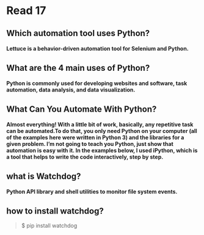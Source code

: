 # Read 17

## Which automation tool uses Python?

#### Lettuce is a behavior-driven automation tool for Selenium and Python.

## What are the 4 main uses of Python?

#### Python is commonly used for developing websites and software, task automation, data analysis, and data visualization.

## What Can You Automate With Python?

#### Almost everything! With a little bit of work, basically, any repetitive task can be automated.To do that, you only need Python on your computer (all of the examples here were written in Python 3) and the libraries for a given problem. I’m not going to teach you Python, just show that automation is easy with it. In the examples below, I used iPython, which is a tool that helps to write the code interactively, step by step.

## what is Watchdog?

#### Python API library and shell utilities to monitor file system events.

## how to install watchdog?


> $ pip install watchdog